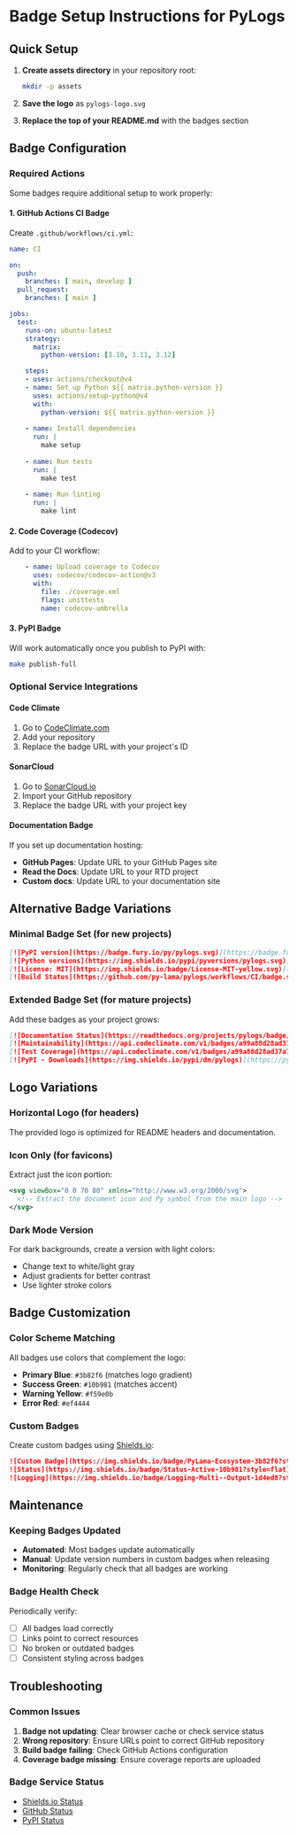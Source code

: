 # Badge Setup Instructions for PyLogs

## Quick Setup

1. **Create assets directory** in your repository root:
   ```bash
   mkdir -p assets
   ```

2. **Save the logo** as `pylogs-logo.svg`

3. **Replace the top of your README.md** with the badges section

## Badge Configuration

### Required Actions

Some badges require additional setup to work properly:

#### 1. GitHub Actions CI Badge
Create `.github/workflows/ci.yml`:

```yaml
name: CI

on:
  push:
    branches: [ main, develop ]
  pull_request:
    branches: [ main ]

jobs:
  test:
    runs-on: ubuntu-latest
    strategy:
      matrix:
        python-version: [3.10, 3.11, 3.12]

    steps:
    - uses: actions/checkout@v4
    - name: Set up Python ${{ matrix.python-version }}
      uses: actions/setup-python@v4
      with:
        python-version: ${{ matrix.python-version }}
    
    - name: Install dependencies
      run: |
        make setup
    
    - name: Run tests
      run: |
        make test
    
    - name: Run linting
      run: |
        make lint
```

#### 2. Code Coverage (Codecov)
Add to your CI workflow:

```yaml
    - name: Upload coverage to Codecov
      uses: codecov/codecov-action@v3
      with:
        file: ./coverage.xml
        flags: unittests
        name: codecov-umbrella
```

#### 3. PyPI Badge
Will work automatically once you publish to PyPI with:
```bash
make publish-full
```

### Optional Service Integrations

#### Code Climate
1. Go to [CodeClimate.com](https://codeclimate.com)
2. Add your repository
3. Replace the badge URL with your project's ID

#### SonarCloud
1. Go to [SonarCloud.io](https://sonarcloud.io)
2. Import your GitHub repository
3. Replace the badge URL with your project key

#### Documentation Badge
If you set up documentation hosting:
- **GitHub Pages**: Update URL to your GitHub Pages site
- **Read the Docs**: Update URL to your RTD project
- **Custom docs**: Update URL to your documentation site

## Alternative Badge Variations

### Minimal Badge Set (for new projects)
```markdown
[![PyPI version](https://badge.fury.io/py/pylogs.svg)](https://badge.fury.io/py/pylogs)
[![Python versions](https://img.shields.io/pypi/pyversions/pylogs.svg)](https://pypi.org/project/pylogs/)
[![License: MIT](https://img.shields.io/badge/License-MIT-yellow.svg)](https://opensource.org/licenses/MIT)
[![Build Status](https://github.com/py-lama/pylogs/workflows/CI/badge.svg)](https://github.com/py-lama/pylogs/actions)
```

### Extended Badge Set (for mature projects)
Add these badges as your project grows:
```markdown
[![Documentation Status](https://readthedocs.org/projects/pylogs/badge/?version=latest)](https://pylogs.readthedocs.io/en/latest/)
[![Maintainability](https://api.codeclimate.com/v1/badges/a99a88d28ad37a79dbf6/maintainability)](https://codeclimate.com/github/py-lama/pylogs/maintainability)
[![Test Coverage](https://api.codeclimate.com/v1/badges/a99a88d28ad37a79dbf6/test_coverage)](https://codeclimate.com/github/py-lama/pylogs/test_coverage)
[![PyPI - Downloads](https://img.shields.io/pypi/dm/pylogs)](https://pypi.org/project/pylogs/)
```

## Logo Variations

### Horizontal Logo (for headers)
The provided logo is optimized for README headers and documentation.

### Icon Only (for favicons)
Extract just the icon portion:
```svg
<svg viewBox="0 0 70 80" xmlns="http://www.w3.org/2000/svg">
  <!-- Extract the document icon and Py symbol from the main logo -->
</svg>
```

### Dark Mode Version
For dark backgrounds, create a version with light colors:
- Change text to white/light gray
- Adjust gradients for better contrast
- Use lighter stroke colors

## Badge Customization

### Color Scheme Matching
All badges use colors that complement the logo:
- **Primary Blue**: `#3b82f6` (matches logo gradient)
- **Success Green**: `#10b981` (matches accent)
- **Warning Yellow**: `#f59e0b`
- **Error Red**: `#ef4444`

### Custom Badges
Create custom badges using [Shields.io](https://shields.io/):

```markdown
![Custom Badge](https://img.shields.io/badge/PyLama-Ecosystem-3b82f6?style=flat&logo=python)
![Status](https://img.shields.io/badge/Status-Active-10b981?style=flat)
![Logging](https://img.shields.io/badge/Logging-Multi--Output-1d4ed8?style=flat)
```

## Maintenance

### Keeping Badges Updated
- **Automated**: Most badges update automatically
- **Manual**: Update version numbers in custom badges when releasing
- **Monitoring**: Regularly check that all badges are working

### Badge Health Check
Periodically verify:
- [ ] All badges load correctly
- [ ] Links point to correct resources
- [ ] No broken or outdated badges
- [ ] Consistent styling across badges

## Troubleshooting

### Common Issues

1. **Badge not updating**: Clear browser cache or check service status
2. **Wrong repository**: Ensure URLs point to correct GitHub repository
3. **Build badge failing**: Check GitHub Actions configuration
4. **Coverage badge missing**: Ensure coverage reports are uploaded

### Badge Service Status
- [Shields.io Status](https://status.shields.io/)
- [GitHub Status](https://www.githubstatus.com/)
- [PyPI Status](https://status.python.org/)